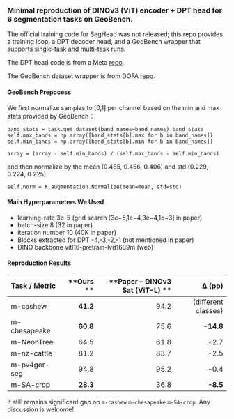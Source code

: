 ### Minimal reproduction of DINOv3 (ViT) encoder + DPT head for 6 segmentation tasks on GeoBench.
The official training code for SegHead was not released; this repo provides a training loop, a DPT decoder head, and a GeoBench wrapper that supports single-task and multi-task runs.

The DPT head code is from a Meta [repo](https://github.com/facebookresearch/HighResCanopyHeight/blob/main/models/dpt_head.py#L245).

The GeoBench dataset wrapper is from DOFA [repo](https://github.com/xiong-zhitong/DOFA-pytorch/blob/geofm/src/datasets/geobench_wrapper.py).

#### GeoBench Prepocess
We first normalize samples to [0,1] per channel based on the min and max stats provided by GeoBench：

```
band_stats = task.get_dataset(band_names=band_names).band_stats
self.max_bands = np.array([band_stats[b].max for b in band_names])
self.min_bands = np.array([band_stats[b].min for b in band_names])

array = (array - self.min_bands) / (self.max_bands - self.min_bands)
```

and then normalize by the mean (0.485, 0.456, 0.406) and std (0.229, 0.224, 0.225).
```
self.norm = K.augmentation.Normalize(mean=mean, std=std)
```

#### Main Hyperparameters We Used
* learning-rate 3e-5 (grid search [3e−5,1e−4,3e−4,1e−3] in paper)
* batch-size 8 (32 in paper)
* iteration number 10 (40K in paper)
* Blocks extracted for DPT -4,-3,-2,-1 (not mentioned in paper)
* DINO backbone vitl16-pretrain-lvd1689m (web)

#### Reproduction Results
| Task / Metric | **Ours ** | **Paper – DINOv3 Sat (ViT-L) ** | **Δ (pp)** |
| ------------- | -----------: | ---------------------------------: | ---------: |
| m-cashew      |    **41.2** |                               94.2   | (different classes)  |
| m-chesapeake  |     **60.8** |                               75.6 |  **-14.8** |
| m-NeonTree    |     64.5 |                               61.8 |   +2.7 |
| m-nz-cattle   |     81.2 |                               83.7 |  -2.5 |
| m-pv4ger-seg  |     94.8 |                               95.2 |   -0.4 |
| m-SA-crop     |     **28.3** |                               36.8 |   **-8.5** |

It still remains significant gap on ``m-cashew`` ``m-chesapeake`` ``m-SA-crop``. Any discussion is welcome!
